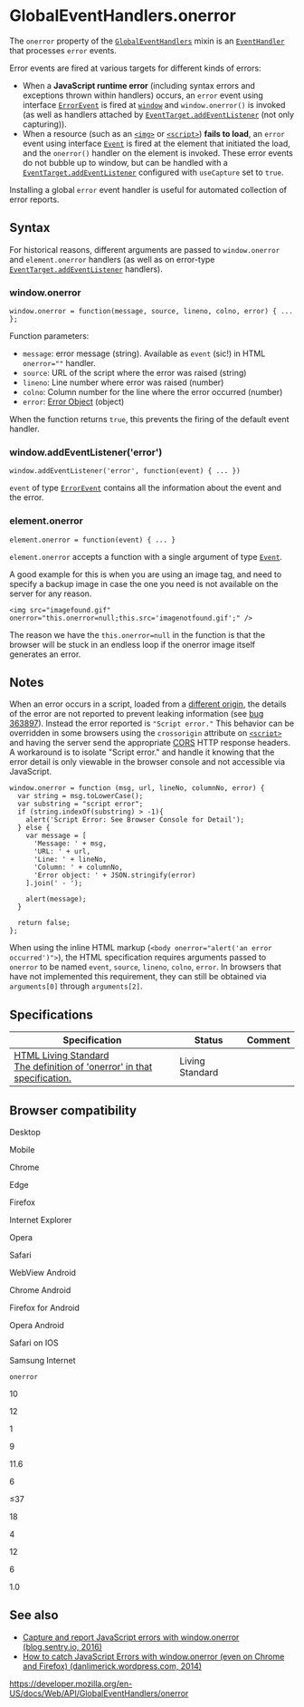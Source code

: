 # GlobalEventHandlers.onerror

The `onerror` property of the [`GlobalEventHandlers`](../globaleventhandlers) mixin is an [`EventHandler`](https://developer.mozilla.org/en-US/docs/Web/Events/Event_handlers) that processes `error` events.

Error events are fired at various targets for different kinds of errors:

- When a **JavaScript runtime error** (including syntax errors and exceptions thrown within handlers) occurs, an `error` event using interface [`ErrorEvent`](../errorevent) is fired at [`window`](../window) and `window.onerror()` is invoked (as well as handlers attached by [`EventTarget.addEventListener`](../eventtarget/addeventlistener) (not only capturing)).
- When a resource (such as an [`<img>`](https://developer.mozilla.org/en-US/docs/Web/HTML/Element/img) or [`<script>`](https://developer.mozilla.org/en-US/docs/Web/HTML/Element/script)) **fails to load**, an `error` event using interface [`Event`](../event) is fired at the element that initiated the load, and the `onerror()` handler on the element is invoked. These error events do not bubble up to window, but can be handled with a [`EventTarget.addEventListener`](../eventtarget/addeventlistener) configured with `useCapture` set to `true`.

Installing a global `error` event handler is useful for automated collection of error reports.

## Syntax

For historical reasons, different arguments are passed to `window.onerror` and `element.onerror` handlers (as well as on error-type [`EventTarget.addEventListener`](../eventtarget/addeventlistener) handlers).

### window.onerror

    window.onerror = function(message, source, lineno, colno, error) { ... };

Function parameters:

- `message`: error message (string). Available as `event` (sic!) in HTML `onerror=""` handler.
- `source`: URL of the script where the error was raised (string)
- `lineno`: Line number where error was raised (number)
- `colno`: Column number for the line where the error occurred (number)
- `error`: [Error Object](https://developer.mozilla.org/en-US/docs/Web/JavaScript/Reference/Global_Objects/Error) (object)

When the function returns `true`, this prevents the firing of the default event handler.

### window.addEventListener('error')

    window.addEventListener('error', function(event) { ... })

`event` of type [`ErrorEvent`](../errorevent) contains all the information about the event and the error.

### element.onerror

    element.onerror = function(event) { ... }

`element.onerror` accepts a function with a single argument of type [`Event`](../event).

A good example for this is when you are using an image tag, and need to specify a backup image in case the one you need is not available on the server for any reason.

    <img src="imagefound.gif" onerror="this.onerror=null;this.src='imagenotfound.gif';" />

The reason we have the `this.onerror=null` in the function is that the browser will be stuck in an endless loop if the onerror image itself generates an error.

## Notes

When an error occurs in a script, loaded from a [different origin](https://developer.mozilla.org/en-US/docs/Web/Security/Same-origin_policy), the details of the error are not reported to prevent leaking information (see [bug 363897](https://bugzilla.mozilla.org/show_bug.cgi?id=363897)). Instead the error reported is `"Script error."` This behavior can be overridden in some browsers using the `crossorigin` attribute on [`<script>`](https://developer.mozilla.org/en-US/docs/Web/HTML/Element/script) and having the server send the appropriate [CORS](https://developer.mozilla.org/en-US/docs/Web/HTTP/CORS) HTTP response headers. A workaround is to isolate "Script error." and handle it knowing that the error detail is only viewable in the browser console and not accessible via JavaScript.

    window.onerror = function (msg, url, lineNo, columnNo, error) {
      var string = msg.toLowerCase();
      var substring = "script error";
      if (string.indexOf(substring) > -1){
        alert('Script Error: See Browser Console for Detail');
      } else {
        var message = [
          'Message: ' + msg,
          'URL: ' + url,
          'Line: ' + lineNo,
          'Column: ' + columnNo,
          'Error object: ' + JSON.stringify(error)
        ].join(' - ');

        alert(message);
      }

      return false;
    };

When using the inline HTML markup (`<body onerror="alert('an error occurred')">`), the HTML specification requires arguments passed to `onerror` to be named `event`, `source`, `lineno`, `colno`, `error`. In browsers that have not implemented this requirement, they can still be obtained via `arguments[0]` through `arguments[2]`.

## Specifications

<table><thead><tr class="header"><th>Specification</th><th>Status</th><th>Comment</th></tr></thead><tbody><tr class="odd"><td><a href="https://html.spec.whatwg.org/multipage/webappapis.html#handler-onerror">HTML Living Standard<br />
<span class="small">The definition of 'onerror' in that specification.</span></a></td><td><span class="spec-living">Living Standard</span></td><td></td></tr></tbody></table>

## Browser compatibility

Desktop

Mobile

Chrome

Edge

Firefox

Internet Explorer

Opera

Safari

WebView Android

Chrome Android

Firefox for Android

Opera Android

Safari on IOS

Samsung Internet

`onerror`

10

12

1

9

11.6

6

≤37

18

4

12

6

1.0

## See also

- [Capture and report JavaScript errors with window.onerror (blog.sentry.io, 2016)](https://blog.sentry.io/2016/01/04/client-javascript-reporting-window-onerror)
- [How to catch JavaScript Errors with window.onerror (even on Chrome and Firefox) (danlimerick.wordpress.com, 2014)](https://danlimerick.wordpress.com/2014/01/18/how-to-catch-javascript-errors-with-window-onerror-even-on-chrome-and-firefox/)

<a href="https://developer.mozilla.org/en-US/docs/Web/API/GlobalEventHandlers/onerror" class="_attribution-link">https://developer.mozilla.org/en-US/docs/Web/API/GlobalEventHandlers/onerror</a>
